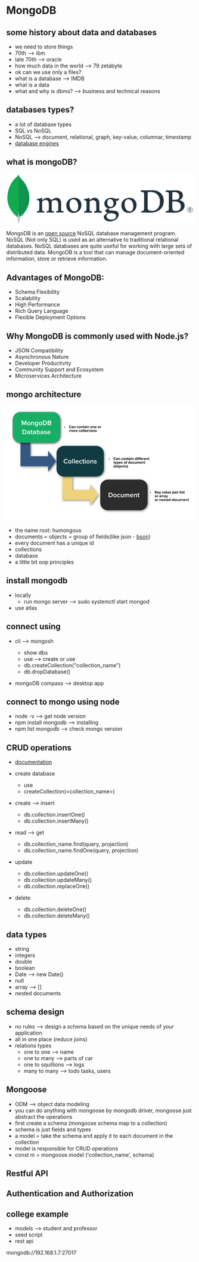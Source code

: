 # MongoDB

## some history about data and databases
- we need to store things
- 70th --> ibm 
- late 70th --> oracle
- how much data in the world --> 79 zetabyte
- ok can we use only a files?
- what is a database --> IMDB
- what is a data
- what and why is dbms? --> business and technical reasons

## databases types?
- a lot of database types
- SQL vs NoSQL
- NoSQL --> document, relational, graph, key-value, columnar, timestamp
- [database engines](https://db-engines.com/en/ranking)

## what is mongoDB?
<img src="./images/MongoDB_Logo.png">

MongoDB is an [open source](https://github.com/mongodb/mongo) NoSQL database management program. NoSQL (Not only SQL) is used as an alternative to traditional relational databases. NoSQL databases are quite useful for working with large sets of distributed data. MongoDB is a tool that can manage document-oriented information, store or retrieve information.

## Advantages of MongoDB:

- Schema Flexibility
- Scalability
- High Performance
- Rich Query Language
- Flexible Deployment Options

## Why MongoDB is commonly used with Node.js?

- JSON Compatibility
- Asynchronous Nature
- Developer Productivity
- Community Support and Ecosystem
- Microservices Architecture

## mongo architecture
<img src="./images/hierachy.png"> 

- the name root: humongous
- documents = objects = group of fields(like json - [bson](https://www.mongodb.com/basics/bson))
- every document has a unique id
- collections
- database
- a little bit oop principles

## install mongodb
- locally
    - run mongo server --> sudo systemctl start mongod
- use atlas

## connect using
- cli --> mongosh
    - show dbs
    - use <database> --> create or use
    - db.createCollection("collection_name")
    - db.dropDatabase()

- mongoDB compass --> desktop app

## connect to mongo using node
- node -v --> get node version
- npm install mongodb --> installing
- npm list mongodb --> check mongo version

## CRUD operations
- [documentation](https://www.mongodb.com/docs/manual/crud/)
- create database
    - use <db>
    - createCollection(<collection_name>)

- create --> insert
    - db.collection.insertOne(<document>) 
    - db.collection.insertMany(<list of documents>)

- read --> get
    - db.collection_name.find(query, projection)
    - db.collection_name.findOne(query, projection)

- update
    - db.collection.updateOne()
    - db.collection.updateMany()
    - db.collection.replaceOne()

- delete
    - db.collection.deleteOne()
    - db.collection.deleteMany()

## data types
- string
- integers
- double
- boolean
- Date --> new Date()
- null
- array --> []
- nested documents

## schema design
- no rules --> design a schema based on the unique needs of your application
- all in one place (reduce joins)
- relations types
    - one to one --> name
    - one to many --> parts of car
    - one to squillions --> logs
    - many to many --> todo tasks, users

## Mongoose
- ODM --> object data modeling
- you can do anything with mongoose by mongodb driver, mongoose just abstract the operations
- first create a schema (mongoose schema map to a collection)
- schema is just fields and types
- a model = take the schema and apply it to each document in the collection
- model is responsible for CRUD operations
- const m = mongoose.model
('collection_name', schema)

## Restful API

## Authentication and Authorization

## college example
- models --> student and professor
- seed script
- rest api


mongodb://192.168.1.7:27017
